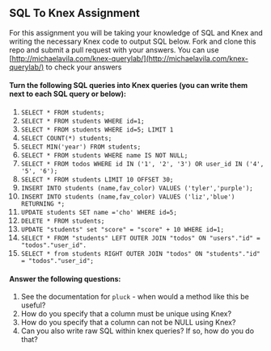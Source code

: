 ## SQL To Knex Assignment

For this assignment you will be taking your knowledge of SQL and Knex and writing the necessary Knex code to output SQL below. Fork and clone this repo and submit a pull request with your answers. You can use [http://michaelavila.com/knex-querylab/](http://michaelavila.com/knex-querylab/) to check your answers

#### Turn the following SQL queries into Knex queries (you can write them next to each SQL query or below):

1. `SELECT * FROM students;`
2. `SELECT * FROM students WHERE id=1;`
2. `SELECT * FROM students WHERE id=5; LIMIT 1`
3. `SELECT COUNT(*) students;`
4. `SELECT MIN('year') FROM students;`
5. `SELECT * FROM students WHERE name IS NOT NULL;`
6. `SELECT * FROM todos WHERE id IN ('1', '2', '3') OR user_id IN ('4', '5', '6');`
7. `SELECT * FROM students LIMIT 10 OFFSET 30;`
8. `INSERT INTO students (name,fav_color) VALUES ('tyler','purple');`
9. `INSERT INTO students (name,fav_color) VALUES ('liz','blue') RETURNING *;`
10. `UPDATE students SET name ='cho' WHERE id=5;`
11. `DELETE * FROM students;`
12. `UPDATE "students" set "score" = "score" + 10 WHERE id=1;`
13. `SELECT * FROM "students" LEFT OUTER JOIN "todos" ON "users"."id" = "todos"."user_id".`
14. `SELECT * from students RIGHT OUTER JOIN "todos" ON "students"."id" = "todos"."user_id";`

#### Answer the following questions:

1. See the documentation for `pluck` - when would a method like this be useful?
2. How do you specify that a column must be unique using Knex?
3. How do you specify that a column can not be NULL using Knex?
4. Can you also write raw SQL within knex queries? If so, how do you do that?

